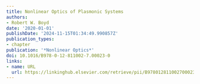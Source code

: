 ```yaml
---
title: Nonlinear Optics of Plasmonic Systems
authors:
- Robert W. Boyd
date: '2020-01-01'
publishDate: '2024-11-15T01:34:49.990857Z'
publication_types:
- chapter
publication: '*Nonlinear Optics*'
doi: 10.1016/B978-0-12-811002-7.00023-0
links:
- name: URL
  url: https://linkinghub.elsevier.com/retrieve/pii/B9780128110027000230
---
```

